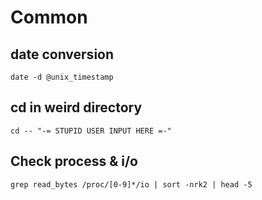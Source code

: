 # Common

## **date conversion** <a id="date-conversion"></a>

`date -d @unix_timestamp`

## **cd in weird directory** <a id="cd"></a>

`cd -- "-= STUPID USER INPUT HERE =-"`

## Check process & i/o <a id="check-process-io"></a>

`grep read_bytes /proc/[0-9]*/io | sort -nrk2 | head -5`

